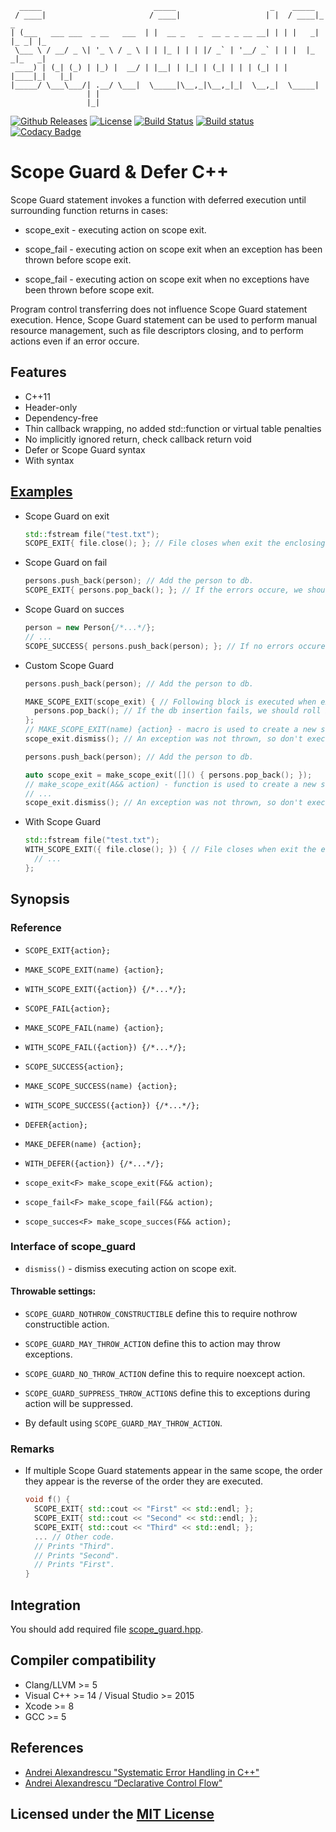 ```text
  _____                         _____                     _    _____
 / ____|                       / ____|                   | |  / ____|_     _
| (___   ___ ___  _ __   ___  | |  __ _   _  __ _ _ __ __| | | |   _| |_ _| |_
 \___ \ / __/ _ \| '_ \ / _ \ | | |_ | | | |/ _` | '__/ _` | | |  |_   _|_   _|
 ____) | (_| (_) | |_) |  __/ | |__| | |_| | (_| | | | (_| | | |____|_|   |_|
|_____/ \___\___/| .__/ \___|  \_____|\__,_|\__,_|_|  \__,_|  \_____|
                 | |
                 |_|
```

[![Github Releases](https://img.shields.io/github/release/Neargye/scope_guard.svg)](https://github.com/Neargye/scope_guard/releases)
[![License](https://img.shields.io/github/license/Neargye/scope_guard.svg)](LICENSE)
[![Build Status](https://travis-ci.org/Neargye/scope_guard.svg?branch=master)](https://travis-ci.org/Neargye/scope_guard)
[![Build status](https://ci.appveyor.com/api/projects/status/yi394vgtwd0i2kco/branch/master?svg=true)](https://ci.appveyor.com/project/Neargye/scope-guard/branch/master)
[![Codacy Badge](https://api.codacy.com/project/badge/Grade/f5aa0553701f4f84bd51f2efda879972)](https://www.codacy.com/app/Neargye/scope_guard?utm_source=github.com&amp;utm_medium=referral&amp;utm_content=Neargye/scope_guard&amp;utm_campaign=Badge_Grade)

# Scope Guard & Defer C++

Scope Guard statement invokes a function with deferred execution until surrounding function returns in cases:

* scope_exit - executing action on scope exit.

* scope_fail - executing action on scope exit when an exception has been thrown before scope exit.

* scope_fail - executing action on scope exit when no exceptions have been thrown before scope exit.

Program control transferring does not influence Scope Guard statement execution. Hence, Scope Guard statement can be used to perform manual resource management, such as file descriptors closing, and to perform actions even if an error occure.

## Features

* C++11
* Header-only
* Dependency-free
* Thin callback wrapping, no added std::function or virtual table penalties
* No implicitly ignored return, check callback return void
* Defer or Scope Guard syntax
* With syntax

## [Examples](example/example.cpp)

* Scope Guard on exit
  ```cpp
  std::fstream file("test.txt");
  SCOPE_EXIT{ file.close(); }; // File closes when exit the enclosing scope or errors occure.
  ```

* Scope Guard on fail
  ```cpp
  persons.push_back(person); // Add the person to db.
  SCOPE_EXIT{ persons.pop_back(); }; // If the errors occure, we should roll back.
  ```

* Scope Guard on succes
  ```cpp
  person = new Person{/*...*/};
  // ...
  SCOPE_SUCCESS{ persons.push_back(person); }; // If no errors occure, we should add the person to db.
  ```

* Custom Scope Guard
  ```cpp
  persons.push_back(person); // Add the person to db.

  MAKE_SCOPE_EXIT(scope_exit) { // Following block is executed when exit the enclosing scope or errors occure.
    persons.pop_back(); // If the db insertion fails, we should roll back.
  };
  // MAKE_SCOPE_EXIT(name) {action} - macro is used to create a new scope_exit object.
  scope_exit.dismiss(); // An exception was not thrown, so don't execute the scope_exit.
  ```
  ```cpp
  persons.push_back(person); // Add the person to db.

  auto scope_exit = make_scope_exit([]() { persons.pop_back(); });
  // make_scope_exit(A&& action) - function is used to create a new scope_exit object. It can be instantiated with a lambda function, a std::function<void()>, a functor, or a void(*)() function pointer.
  // ...
  scope_exit.dismiss(); // An exception was not thrown, so don't execute the scope_exit.
  ```

* With Scope Guard
  ```cpp
  std::fstream file("test.txt");
  WITH_SCOPE_EXIT({ file.close(); }) { // File closes when exit the enclosing with scope or errors occure.
    // ...
  };
  ```

## Synopsis

### Reference

* `SCOPE_EXIT{action};`
* `MAKE_SCOPE_EXIT(name) {action};`
* `WITH_SCOPE_EXIT({action}) {/*...*/};`

* `SCOPE_FAIL{action};`
* `MAKE_SCOPE_FAIL(name) {action};`
* `WITH_SCOPE_FAIL({action}) {/*...*/};`

* `SCOPE_SUCCESS{action};`
* `MAKE_SCOPE_SUCCESS(name) {action};`
* `WITH_SCOPE_SUCCESS({action}) {/*...*/};`

* `DEFER{action};`
* `MAKE_DEFER(name) {action};`
* `WITH_DEFER({action}) {/*...*/};`

* `scope_exit<F> make_scope_exit(F&& action);`
* `scope_fail<F> make_scope_fail(F&& action);`
* `scope_succes<F> make_scope_succes(F&& action);`

### Interface of scope_guard

* `dismiss()` - dismiss executing action on scope exit.

#### Throwable settings:

* `SCOPE_GUARD_NOTHROW_CONSTRUCTIBLE` define this to require nothrow constructible action.

* `SCOPE_GUARD_MAY_THROW_ACTION` define this to action may throw exceptions.

* `SCOPE_GUARD_NO_THROW_ACTION` define this to require noexcept action.

* `SCOPE_GUARD_SUPPRESS_THROW_ACTIONS` define this to exceptions during action will be suppressed.

* By default using `SCOPE_GUARD_MAY_THROW_ACTION`.

### Remarks

* If multiple Scope Guard statements appear in the same scope, the order they appear is the reverse of the order they are executed.
  ```cpp
  void f() {
    SCOPE_EXIT{ std::cout << "First" << std::endl; };
    SCOPE_EXIT{ std::cout << "Second" << std::endl; };
    SCOPE_EXIT{ std::cout << "Third" << std::endl; };
    ... // Other code.
    // Prints "Third".
    // Prints "Second".
    // Prints "First".
  }
  ```

## Integration

You should add required file [scope_guard.hpp](include/scope_guard.hpp).

## Compiler compatibility

* Clang/LLVM >= 5
* Visual C++ >= 14 / Visual Studio >= 2015
* Xcode >= 8
* GCC >= 5

## References

* [Andrei Alexandrescu "Systematic Error Handling in C++"](https://channel9.msdn.com/Shows/Going+Deep/C-and-Beyond-2012-Andrei-Alexandrescu-Systematic-Error-Handling-in-C)
* [Andrei Alexandrescu “Declarative Control Flow"](https://youtu.be/WjTrfoiB0MQ)

## Licensed under the [MIT License](LICENSE)

